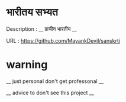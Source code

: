 
# भारीतय सभ्यत 

Description : __ प्राचीन भारतीय __

URL : https://github.com/MayankDevil/sanskrti

# warning

__ just personal don't get professonal __

__ advice to don't see this project __
